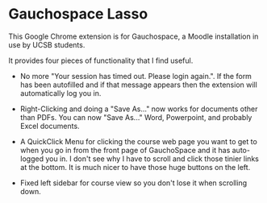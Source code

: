 # Gauchospace Lasso

This Google Chrome extension is for Gauchospace, a Moodle installation in use
by UCSB students.

It provides four pieces of functionality that I find useful. 

* No more "Your session has timed out.  Please login again.". If the form has
  been autofilled and if that message appears then the extension will
  automatically log you in. 

* Right-Clicking and doing a "Save As..." now works for documents other than
  PDFs. You can now "Save As..." Word, Powerpoint, and probably Excel
  documents. 

* A QuickClick Menu for clicking the course web page you want to get to when
  you go in from the front page of GauchoSpace and it has auto-logged you in.
  I don't see why I have to scroll and click those tinier links at the bottom.
  It is much nicer to have those huge buttons on the left.

* Fixed left sidebar for course view so you don't lose it when scrolling down.
